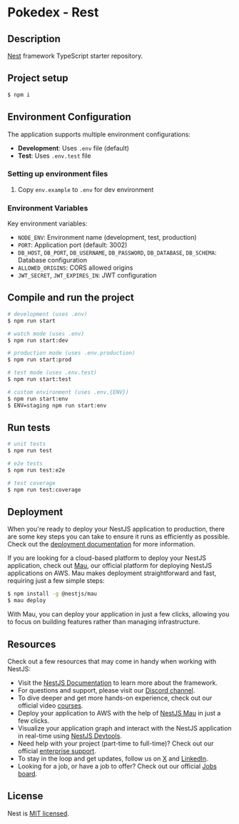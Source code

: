 # Pokedex - Rest

## Description

[Nest](https://github.com/nestjs/nest) framework TypeScript starter repository.

## Project setup

```bash
$ npm i
```

## Environment Configuration

The application supports multiple environment configurations:

- **Development**: Uses `.env` file (default)
- **Test**: Uses `.env.test` file

### Setting up environment files

1. Copy `env.example` to `.env` for dev environment

### Environment Variables

Key environment variables:

- `NODE_ENV`: Environment name (development, test, production)
- `PORT`: Application port (default: 3002)
- `DB_HOST`, `DB_PORT`, `DB_USERNAME`, `DB_PASSWORD`, `DB_DATABASE`, `DB_SCHEMA`: Database configuration
- `ALLOWED_ORIGINS`: CORS allowed origins
- `JWT_SECRET`, `JWT_EXPIRES_IN`: JWT configuration

## Compile and run the project

```bash
# development (uses .env)
$ npm run start

# watch mode (uses .env)
$ npm run start:dev

# production mode (uses .env.production)
$ npm run start:prod

# test mode (uses .env.test)
$ npm run start:test

# custom environment (uses .env.{ENV})
$ npm run start:env
$ ENV=staging npm run start:env
```

## Run tests

```bash
# unit tests
$ npm run test

# e2e tests
$ npm run test:e2e

# test coverage
$ npm run test:coverage
```

## Deployment

When you're ready to deploy your NestJS application to production, there are some key steps you can take to ensure it runs as efficiently as possible. Check out the [deployment documentation](https://docs.nestjs.com/deployment) for more information.

If you are looking for a cloud-based platform to deploy your NestJS application, check out [Mau](https://mau.nestjs.com), our official platform for deploying NestJS applications on AWS. Mau makes deployment straightforward and fast, requiring just a few simple steps:

```bash
$ npm install -g @nestjs/mau
$ mau deploy
```

With Mau, you can deploy your application in just a few clicks, allowing you to focus on building features rather than managing infrastructure.

## Resources

Check out a few resources that may come in handy when working with NestJS:

- Visit the [NestJS Documentation](https://docs.nestjs.com) to learn more about the framework.
- For questions and support, please visit our [Discord channel](https://discord.gg/G7Qnnhy).
- To dive deeper and get more hands-on experience, check out our official video [courses](https://courses.nestjs.com/).
- Deploy your application to AWS with the help of [NestJS Mau](https://mau.nestjs.com) in just a few clicks.
- Visualize your application graph and interact with the NestJS application in real-time using [NestJS Devtools](https://devtools.nestjs.com).
- Need help with your project (part-time to full-time)? Check out our official [enterprise support](https://enterprise.nestjs.com).
- To stay in the loop and get updates, follow us on [X](https://x.com/nestframework) and [LinkedIn](https://linkedin.com/company/nestjs).
- Looking for a job, or have a job to offer? Check out our official [Jobs board](https://jobs.nestjs.com).

## License

Nest is [MIT licensed](https://github.com/nestjs/nest/blob/master/LICENSE).

